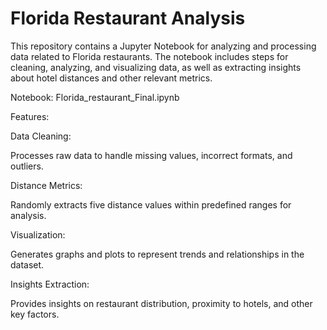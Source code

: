 # Florida Restaurant Analysis

This repository contains a Jupyter Notebook for analyzing and processing data related to Florida restaurants. The notebook includes steps for cleaning, analyzing, and visualizing data, as well as extracting insights about hotel distances and other relevant metrics.

Notebook: Florida_restaurant_Final.ipynb

Features:

Data Cleaning:

Processes raw data to handle missing values, incorrect formats, and outliers.

Distance Metrics:

Randomly extracts five distance values within predefined ranges for analysis.

Visualization:

Generates graphs and plots to represent trends and relationships in the dataset.

Insights Extraction:

Provides insights on restaurant distribution, proximity to hotels, and other key factors.
